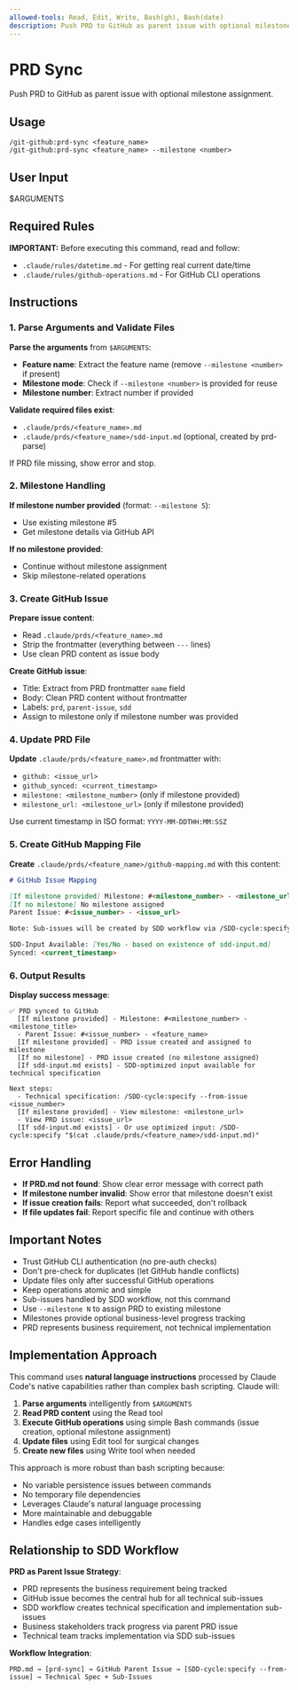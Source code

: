 ```yaml
---
allowed-tools: Read, Edit, Write, Bash(gh), Bash(date)
description: Push PRD to GitHub as parent issue with optional milestone assignment
---
```


# PRD Sync

Push PRD to GitHub as parent issue with optional milestone assignment.

## Usage

```
/git-github:prd-sync <feature_name>
/git-github:prd-sync <feature_name> --milestone <number>
```

## User Input

$ARGUMENTS

## Required Rules

**IMPORTANT:** Before executing this command, read and follow:

- `.claude/rules/datetime.md` - For getting real current date/time
- `.claude/rules/github-operations.md` - For GitHub CLI operations

## Instructions

### 1. Parse Arguments and Validate Files

**Parse the arguments** from `$ARGUMENTS`:

- **Feature name**: Extract the feature name (remove `--milestone <number>` if present)
- **Milestone mode**: Check if `--milestone <number>` is provided for reuse
- **Milestone number**: Extract number if provided

**Validate required files exist**:

- `.claude/prds/<feature_name>.md`
- `.claude/prds/<feature_name>/sdd-input.md` (optional, created by prd-parse)

If PRD file missing, show error and stop.

### 2. Milestone Handling

**If milestone number provided** (format: `--milestone 5`):

- Use existing milestone #5
- Get milestone details via GitHub API

**If no milestone provided**:

- Continue without milestone assignment
- Skip milestone-related operations

### 3. Create GitHub Issue

**Prepare issue content**:

- Read `.claude/prds/<feature_name>.md`
- Strip the frontmatter (everything between `---` lines)
- Use clean PRD content as issue body

**Create GitHub issue**:

- Title: Extract from PRD frontmatter `name` field
- Body: Clean PRD content without frontmatter
- Labels: `prd`, `parent-issue`, `sdd`
- Assign to milestone only if milestone number was provided

### 4. Update PRD File

**Update** `.claude/prds/<feature_name>.md` frontmatter with:

- `github: <issue_url>`
- `github_synced: <current_timestamp>`
- `milestone: <milestone_number>` (only if milestone provided)
- `milestone_url: <milestone_url>` (only if milestone provided)

Use current timestamp in ISO format: `YYYY-MM-DDTHH:MM:SSZ`

### 5. Create GitHub Mapping File

**Create** `.claude/prds/<feature_name>/github-mapping.md` with this content:

```markdown
# GitHub Issue Mapping

[If milestone provided] Milestone: #<milestone_number> - <milestone_url>
[If no milestone] No milestone assigned
Parent Issue: #<issue_number> - <issue_url>

Note: Sub-issues will be created by SDD workflow via /SDD-cycle:specify --from-issue <issue_number>

SDD-Input Available: [Yes/No - based on existence of sdd-input.md]
Synced: <current_timestamp>
```

### 6. Output Results

**Display success message**:

```
✅ PRD synced to GitHub
  [If milestone provided] - Milestone: #<milestone_number> - <milestone_title>
  - Parent Issue: #<issue_number> - <feature_name>
  [If milestone provided] - PRD issue created and assigned to milestone
  [If no milestone] - PRD issue created (no milestone assigned)
  [If sdd-input.md exists] - SDD-optimized input available for technical specification

Next steps:
  - Technical specification: /SDD-cycle:specify --from-issue <issue_number>
  [If milestone provided] - View milestone: <milestone_url>
  - View PRD issue: <issue_url>
  [If sdd-input.md exists] - Or use optimized input: /SDD-cycle:specify "$(cat .claude/prds/<feature_name>/sdd-input.md)"
```

## Error Handling

- **If PRD.md not found**: Show clear error message with correct path
- **If milestone number invalid**: Show error that milestone doesn't exist
- **If issue creation fails**: Report what succeeded, don't rollback
- **If file updates fail**: Report specific file and continue with others

## Important Notes

- Trust GitHub CLI authentication (no pre-auth checks)
- Don't pre-check for duplicates (let GitHub handle conflicts)
- Update files only after successful GitHub operations
- Keep operations atomic and simple
- Sub-issues handled by SDD workflow, not this command
- Use `--milestone N` to assign PRD to existing milestone
- Milestones provide optional business-level progress tracking
- PRD represents business requirement, not technical implementation

## Implementation Approach

This command uses **natural language instructions** processed by Claude Code's native capabilities rather than complex bash scripting. Claude will:

1. **Parse arguments** intelligently from `$ARGUMENTS`
2. **Read PRD content** using the Read tool
3. **Execute GitHub operations** using simple Bash commands (issue creation, optional milestone assignment)
4. **Update files** using Edit tool for surgical changes
5. **Create new files** using Write tool when needed

This approach is more robust than bash scripting because:

- No variable persistence issues between commands
- No temporary file dependencies
- Leverages Claude's natural language processing
- More maintainable and debuggable
- Handles edge cases intelligently

## Relationship to SDD Workflow

**PRD as Parent Issue Strategy**:

- PRD represents the business requirement being tracked
- GitHub issue becomes the central hub for all technical sub-issues
- SDD workflow creates technical specification and implementation sub-issues
- Business stakeholders track progress via parent PRD issue
- Technical team tracks implementation via SDD sub-issues

**Workflow Integration**:

```
PRD.md → [prd-sync] → GitHub Parent Issue → [SDD-cycle:specify --from-issue] → Technical Spec + Sub-Issues
```
